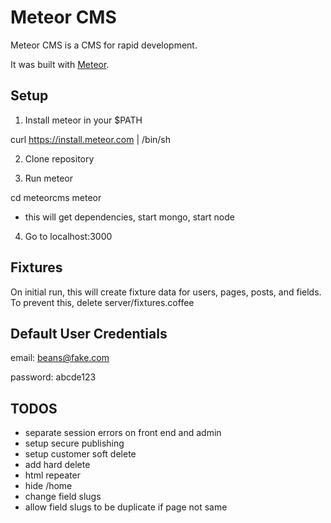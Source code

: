 # Meteor CMS

Meteor CMS is a CMS for rapid development.

It was built with [Meteor](http://meteor.com).

## Setup

1. Install meteor in your $PATH

curl https://install.meteor.com | /bin/sh

2. Clone repository

3. Run meteor

cd meteorcms
meteor

- this will get dependencies, start mongo, start node

4. Go to localhost:3000

## Fixtures

On initial run, this will create fixture data for users, pages, posts, and fields.  To prevent this, delete server/fixtures.coffee

## Default User Credentials

email: beans@fake.com

password: abcde123

## TODOS

- separate session errors on front end and admin
- setup secure publishing
- setup customer soft delete
- add hard delete
- html repeater
- hide /home
- change field slugs
- allow field slugs to be duplicate if page not same
